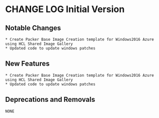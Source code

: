 CHANGE LOG Initial Version
==========================


Notable Changes 
----------------

```
* Create Packer Base Image Creation template for Windows2016 Azure using HCL Shared Image Gallery
* Updated code to update windows patches 
```

New Features 
-------------

```
* Create Packer Base Image Creation template for Windows2016 Azure using HCL Shared Image Gallery
* Updated code to update windows patches 
```

Deprecations and Removals 
-------------------------

```
NONE
```
